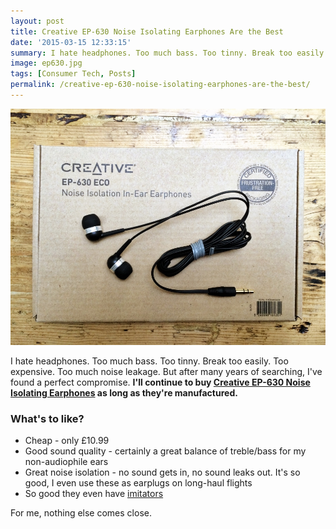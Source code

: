 ```yaml
---
layout: post
title: Creative EP-630 Noise Isolating Earphones Are the Best
date: '2015-03-15 12:33:15'
summary: I hate headphones. Too much bass. Too tinny. Break too easily. Too expensive. Too much noise leakage. But after many years of searching, I’ve found a perfect compromise ...
image: ep630.jpg
tags: [Consumer Tech, Posts]
permalink: /creative-ep-630-noise-isolating-earphones-are-the-best/
---
```

![](/img/posts/ep630.jpg)

I hate headphones. Too much bass. Too tinny. Break too easily. Too expensive. Too much noise leakage. But after many years of searching, I've found a perfect compromise. **I'll continue to buy <a href="http://www.amazon.co.uk/Creative-EP-630-Noise-Isolating-Earphones-black/dp/B009WQV15G" target="_blank">Creative EP-630 Noise Isolating Earphones</a> as long as they're manufactured.**

### What's to like?
* Cheap - only £10.99
* Good sound quality - certainly a great balance of treble/bass for my non-audiophile ears
* Great noise isolation - no sound gets in, no sound leaks out. It's so good, I even use these as earplugs on long-haul flights
* So good they even have <a href="http://www.amazon.co.uk/Isolating-Dynamic-Earphones-improved-players-Black/dp/B008CNLCOA/ref=pd_sim_ce_8?ie=UTF8&refRID=01X3F6G8AM633AEQXK9A" target="_blank">imitators</a>

For me, nothing else comes close.